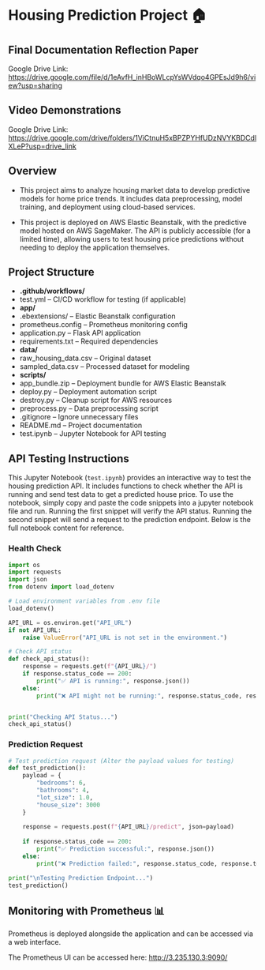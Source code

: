 # Housing Prediction Project 🏠

## Final Documentation Reflection Paper 
Google Drive Link: https://drive.google.com/file/d/1eAvfH_inHBoWLcpYsWVdqo4GPEsJd9h6/view?usp=sharing

## Video Demonstrations
Google Drive Link: https://drive.google.com/drive/folders/1ViCtnuH5xBPZPYHfUDzNVYKBDCdlXLeP?usp=drive_link

## Overview
- This project aims to analyze housing market data to develop predictive models for home price trends. It includes data preprocessing, model training, and deployment using cloud-based services.

- This project is deployed on AWS Elastic Beanstalk, with the predictive model hosted on AWS SageMaker. The API is publicly accessible (for a limited time), allowing users to test housing price predictions without needing to deploy the application themselves.

## Project Structure
- **.github/workflows/**
- test.yml – CI/CD workflow for testing (if applicable)
- **app/**
- .ebextensions/ – Elastic Beanstalk configuration
- prometheus.config – Prometheus monitoring config
- application.py – Flask API application
- requirements.txt – Required dependencies
- **data/**
- raw_housing_data.csv – Original dataset
- sampled_data.csv – Processed dataset for modeling
- **scripts/**
- app_bundle.zip – Deployment bundle for AWS Elastic Beanstalk
- deploy.py – Deployment automation script
- destroy.py – Cleanup script for AWS resources
- preprocess.py – Data preprocessing script
- .gitignore – Ignore unnecessary files
- README.md – Project documentation
- test.ipynb – Jupyter Notebook for API testing


## API Testing Instructions 
This Jupyter Notebook (`test.ipynb`) provides an interactive way to test the housing prediction API. It includes functions to check whether the API is running and send test data to get a predicted house price. To use the notebook, simply copy and paste the code snippets into a jupyter notebook file and run. Running the first snippet will verify the API status. Running the second snippet will send a  request to the prediction endpoint. Below is the full notebook content for reference.

### Health Check 
```python
import os
import requests
import json
from dotenv import load_dotenv

# Load environment variables from .env file
load_dotenv()

API_URL = os.environ.get("API_URL")
if not API_URL:
    raise ValueError("API_URL is not set in the environment.")

# Check API status
def check_api_status():
    response = requests.get(f"{API_URL}/")
    if response.status_code == 200:
        print("✅ API is running:", response.json())
    else:
        print("❌ API might not be running:", response.status_code, response.text)


print("Checking API Status...")
check_api_status()
```

### Prediction Request 
```python
# Test prediction request (Alter the payload values for testing)
def test_prediction():
    payload = {
        "bedrooms": 6,
        "bathrooms": 4,
        "lot_size": 1.0,
        "house_size": 3000
    }
    
    response = requests.post(f"{API_URL}/predict", json=payload)
    
    if response.status_code == 200:
        print("✅ Prediction successful:", response.json())
    else:
        print("❌ Prediction failed:", response.status_code, response.text)

print("\nTesting Prediction Endpoint...")
test_prediction()
```
## Monitoring with Prometheus 📊
Prometheus is deployed alongside the application and can be accessed via a web interface.

The Prometheus UI can be accessed here: http://3.235.130.3:9090/

